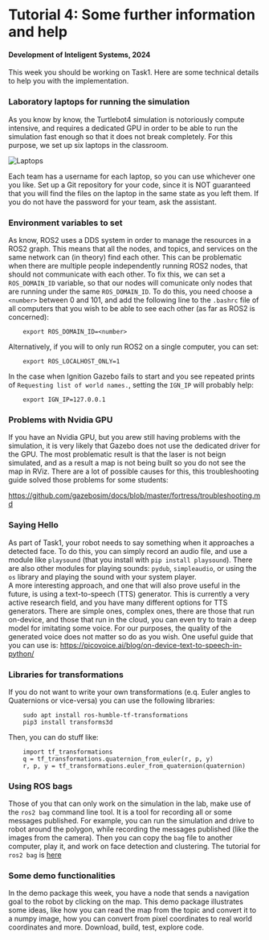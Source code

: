# Tutorial 4: Some further information and help

#### Development of Inteligent Systems, 2024
This week you should be working on Task1. Here are some technical details to help you with the implementation.

### Laboratory laptops for running the simulation
As you know by know, the Turtlebot4 simulation is notoriously compute intensive, and requires a dedicated GPU in order to be able to run the simulation fast enough so that it does not break completely. For this purpose, we set up six laptops in the classroom.

![Laptops](figs/lab_laptop.jpg "Laptops")

Each team has a username for each laptop, so you can use whichever one you like. Set up a Git repository for your code, since it is NOT guaranteed that you will find the files on the laptop in the same state as you left them. If you do not have the password for your team, ask the assistant.

### Environment variables to set
As know, ROS2 uses a DDS system in order to manage the resources in a ROS2 graph. This means that all the nodes, and topics, and services on the same network can (in theory) find each other. This can be problematic when there are multiple people independently running ROS2 nodes, that should not communicate with each other. To fix this, we can set a `ROS_DOMAIN_ID` variable, so that our nodes will comunicate only nodes that are running under the same `ROS_DOMAIN_ID`. To do this, you need choose a `<number>` between 0 and 101, and add the following line to the `.bashrc` file of all computers that you wish to be able to see each other (as far as ROS2 is concerned):

```
    export ROS_DOMAIN_ID=<number>
```

Alternatively, if you will to only run ROS2 on a single computer, you can set:

```
    export ROS_LOCALHOST_ONLY=1
```

In the case when Ignition Gazebo fails to start and you see repeated prints of `Requesting list of world names.`, setting the `IGN_IP` will probably help:

```
    export IGN_IP=127.0.0.1
```
### Problems with Nvidia GPU
If you have an Nvidia GPU, but you arew still having problems with the simulation, it is very likely that Gazebo does not use the dedicated driver for the GPU. The most problematic result is that the laser is not beign simulated, and as a result a map is not being built so you do not see the map in RViz. There are a lot of possible causes for this, this troubleshooting guide solved those problems for some students:

https://github.com/gazebosim/docs/blob/master/fortress/troubleshooting.md

### Saying Hello
As part of Task1, your robot needs to say something when it approaches a detected face. To do this, you can simply record an audio file, and use a module like `playsound` (that you install with `pip install playsound`). There are also other modules for playing sounds: `pydub`, `simpleaudio`, or using the `os` library and playing the sound with your system player.     
A more interesting approach, and one that will also prove useful in the future, is using a text-to-speech (TTS) generator. This is currently a very active research field, and you have many different options for TTS generators. There are simple ones, complex ones, there are those that run on-device, and those that run in the cloud, you can even try to train a deep model for imitating some voice. For our purposes, the quality of the generated voice does not matter so do as you wish. One useful guide that you can use is: https://picovoice.ai/blog/on-device-text-to-speech-in-python/

### Libraries for transformations
If you do not want to write your own transformations (e.q. Euler angles to Quaternions or vice-versa) you can use the following libraries:

```
    sudo apt install ros-humble-tf-transformations
    pip3 install transforms3d
```

Then, you can do stuff like:
```
    import tf_transformations
    q = tf_transformations.quaternion_from_euler(r, p, y)
    r, p, y = tf_transformations.euler_from_quaternion(quaternion)
```
### Using ROS bags
Those of you that can only work on the simulation in the lab, make use of the `ros2 bag` command line tool. It is a tool for recording all or some messages published. For example, you can run the simulation and drive to robot around the polygon, while recording the messages published (like the images from the camera). Then you can copy the `bag` file to another computer, play it, and work on face detection and clustering. The tutorial for `ros2 bag` is [here](https://docs.ros.org/en/humble/Tutorials/Beginner-CLI-Tools/Recording-And-Playing-Back-Data/Recording-And-Playing-Back-Data.html) 

### Some demo functionalities
In the demo package this week, you have a node that sends a navigation goal to the robot by clicking on the map. This demo package illustrates some ideas, like how you can read the map from the topic and convert it to a numpy image, how you can convert from pixel coordinates to real world coordinates and more. Download, build, test, explore code.
